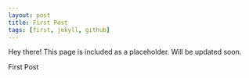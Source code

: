 ```yaml
---
layout: post
title: First Post
tags: [first, jekyll, github]
---
```


<p class="message">
  Hey there! This page is included as a placeholder. Will be updated soon.
</p>

First Post